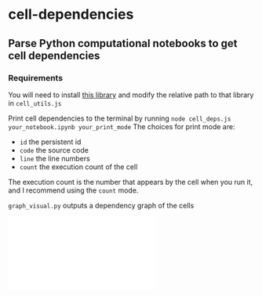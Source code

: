# cell-dependencies

## Parse Python computational notebooks to get cell dependencies

### Requirements

You will need to install [this library](https://github.com/andrewhead/python-program-analysis/) and modify the relative path to that library in `cell_utils.js`

Print cell dependencies to the terminal by running `node cell_deps.js your_notebook.ipynb your_print_mode`
The choices for print mode are:

- `id` the persistent id
- `code` the source code
- `line` the line numbers
- `count` the execution count of the cell

The execution count is the number that appears by the cell when you run it, and I recommend using the `count` mode. 

`graph_visual.py` outputs a dependency graph of the cells

![dependency graph](news_cat.gv.pdf)

